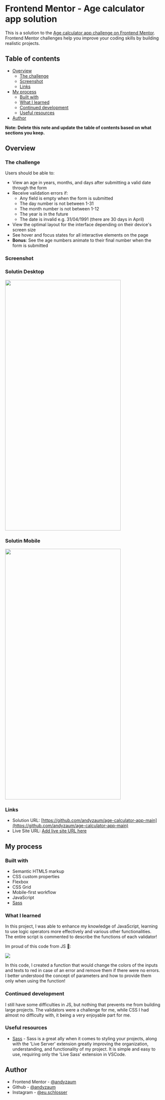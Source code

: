 # Frontend Mentor - Age calculator app solution

This is a solution to the [Age calculator app challenge on Frontend Mentor](https://www.frontendmentor.io/challenges/age-calculator-app-dF9DFFpj-Q). Frontend Mentor challenges help you improve your coding skills by building realistic projects. 

## Table of contents

- [Overview](#overview)
  - [The challenge](#the-challenge)
  - [Screenshot](#screenshot)
  - [Links](#links)
- [My process](#my-process)
  - [Built with](#built-with)
  - [What I learned](#what-i-learned)
  - [Continued development](#continued-development)
  - [Useful resources](#useful-resources)
- [Author](#author)

**Note: Delete this note and update the table of contents based on what sections you keep.**

## Overview

### The challenge

Users should be able to:

- View an age in years, months, and days after submitting a valid date through the form
- Receive validation errors if:
  - Any field is empty when the form is submitted
  - The day number is not between 1-31
  - The month number is not between 1-12
  - The year is in the future
  - The date is invalid e.g. 31/04/1991 (there are 30 days in April)
- View the optimal layout for the interface depending on their device's screen size
- See hover and focus states for all interactive elements on the page
- **Bonus**: See the age numbers animate to their final number when the form is submitted

### Screenshot
<p align="center">
  <h3>Solutin Desktop</h3>
  <img width="375" height="812" src="./design/solution.jpg">
</p>
<p align="center">
  <h3>Solutin Mobile</h3>
  <img width="375" height="812" src="./design/solution-mobile.jpg">
</p>


### Links

- Solution URL: [https://github.com/andyzaum/age-calculator-app-main](https://github.com/andyzaum/age-calculator-app-main)
- Live Site URL: [Add live site URL here](https://your-live-site-url.com)

## My process

### Built with

- Semantic HTML5 markup
- CSS custom properties
- Flexbox
- CSS Grid
- Mobile-first workflow
- JavaScript
- [Sass](https://sass-lang.com/)


### What I learned

In this project, I was able to enhance my knowledge of JavaScript, learning to use logic operators more effectively and various other functionalities. The entire script is commented to describe the functions of each validator!

Im proud of this code from JS 🎉:

![](./design/proud.png)

In this code, I created a function that would change the colors of the inputs and texts to red in case of an error and remove them if there were no errors. I better understood the concept of parameters and how to provide them only when using the function!

### Continued development

I still have some difficulties in JS, but nothing that prevents me from building large projects. The validators were a challenge for me, while CSS I had almost no difficulty with, it being a very enjoyable part for me.

### Useful resources

- [Sass](https://sass-lang.com/) - Sass is a great ally when it comes to styling your projects, along with the 'Live Server' extension greatly improving the organization, understanding, and functionality of my project. It is simple and easy to use, requiring only the 'Live Sass' extension in VSCode.


## Author

- Frontend Mentor - [@andyzaum](https://www.frontendmentor.io/profile/andyzaum)
- Github - [@andyzaum](https://www.twitter.com/yourusername)
- Instagram - [@eu.schlosser](https://www.instagram.com/eu.schlosser/)




